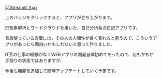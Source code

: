 [![Streamlit App](https://static.streamlit.io/badges/streamlit_badge_black_white.svg)](https://tmym-a-your-words-lab-start-zpor0b.streamlitapp.com/)

上のバッジをクリックすると、アプリが立ち上がります。

形態素解析とワードクラウドを用いた、自己分析系の日記アプリです。

普段使っている言葉には、その人の人間性が良く表れると思うので、こういうアプリがあったら面白いかもしれないと思って作りました。

IT系の仕事の経験がなくWEBアプリの開発自体初めてだったので、何もかもが手探りの状態ではありますが、

今後も機能を追加して随時アップデートしていく予定です。
